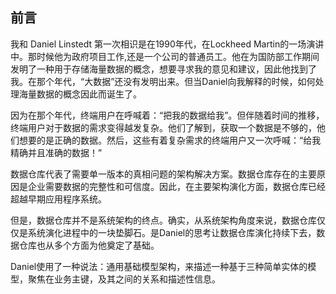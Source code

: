 ## 前言

我和 Daniel Linstedt 第一次相识是在1990年代，在Lockheed Martin的一场演讲中。那时候他为政府项目工作,还是一个公司的普通员工。他在为国防部工作期间发明了一种用于存储海量数据的概念，想要寻求我的意见和建议，因此他找到了我。在那个年代，“大数据”还没有发明出来。但当Daniel向我解释的时候，如何处理海量数据的概念因此而诞生了。

因为在那个年代，终端用户在呼喊着：“把我的数据给我”。但伴随着时间的推移，终端用户对于数据的需求变得越发复杂。他们了解到，获取一个数据是不够的，他们想要的是正确的数据。然后，这些有着复杂需求的终端用户又一次呼喊：“给我精确并且准确的数据！”

数据仓库代表了需要单一版本的真相问题的架构解决方案。数据仓库存在的主要原因是企业需要数据的完整性和可信度。因此，在主要架构演化方面，数据仓库已经超越早期应用程序系统。

但是，数据仓库并不是系统架构的终点。确实，从系统架构角度来说，数据仓库仅仅是系统演化进程中的一块垫脚石。是Daniel的思考让数据仓库演化持续下去，数据仓库也从多个方面为他奠定了基础。

Daniel使用了一种说法：通用基础模型架构，来描述一种基于三种简单实体的模型，聚焦在业务主键，及其之间的关系和描述性信息。